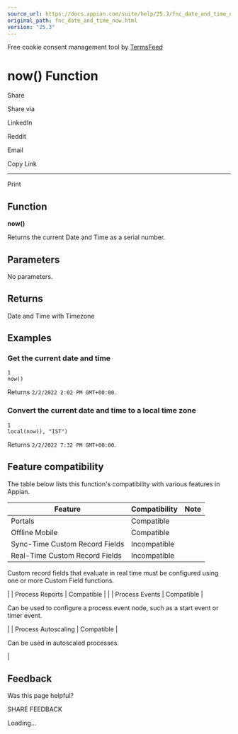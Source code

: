 ```yaml
---
source_url: https://docs.appian.com/suite/help/25.3/fnc_date_and_time_now.html
original_path: fnc_date_and_time_now.html
version: "25.3"
---
```


Free cookie consent management tool by [TermsFeed](https://www.termsfeed.com/)

# now() Function

Share

Share via

LinkedIn

Reddit

Email

Copy Link

* * *

Print

## Function

**now()**

Returns the current Date and Time as a serial number.

## Parameters

No parameters.

## Returns

Date and Time with Timezone

## Examples

### Get the current date and time

```
1
now()
```

Returns `2/2/2022 2:02 PM GMT+00:00`.

### Convert the current date and time to a local time zone

```
1
local(now(), "IST")
```

Returns `2/2/2022 7:32 PM GMT+00:00`.

## Feature compatibility

The table below lists this function's compatibility with various features in Appian.

| Feature | Compatibility | Note |
| --- | --- | --- |
| Portals | Compatible |  |
| Offline Mobile | Compatible |  |
| Sync-Time Custom Record Fields | Incompatible |  |
| Real-Time Custom Record Fields | Incompatible |
Custom record fields that evaluate in real time must be configured using one or more Custom Field functions.

 |
| Process Reports | Compatible |  |
| Process Events | Compatible |

Can be used to configure a process event node, such as a start event or timer event.

 |
| Process Autoscaling | Compatible |

Can be used in autoscaled processes.

 |

## Feedback

Was this page helpful?

SHARE FEEDBACK

Loading...
